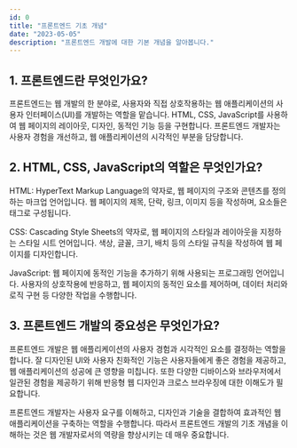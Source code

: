 ```yaml
---
id: 0
title: "프론트엔드 기초 개념"
date: "2023-05-05"
description: "프론트엔드 개발에 대한 기본 개념을 알아봅니다."
---
```


## 1. 프론트엔드란 무엇인가요?

프론트엔드는 웹 개발의 한 분야로, 사용자와 직접 상호작용하는 웹 애플리케이션의 사용자 인터페이스(UI)를 개발하는 역할을 맡습니다. HTML, CSS, JavaScript를 사용하여 웹 페이지의 레이아웃, 디자인, 동적인 기능 등을 구현합니다. 프론트엔드 개발자는 사용자 경험을 개선하고, 웹 애플리케이션의 시각적인 부분을 담당합니다.

## 2. HTML, CSS, JavaScript의 역할은 무엇인가요?

HTML: HyperText Markup Language의 약자로, 웹 페이지의 구조와 콘텐츠를 정의하는 마크업 언어입니다. 웹 페이지의 제목, 단락, 링크, 이미지 등을 작성하며, 요소들은 태그로 구성됩니다.

CSS: Cascading Style Sheets의 약자로, 웹 페이지의 스타일과 레이아웃을 지정하는 스타일 시트 언어입니다. 색상, 글꼴, 크기, 배치 등의 스타일 규칙을 작성하여 웹 페이지를 디자인합니다.

JavaScript: 웹 페이지에 동적인 기능을 추가하기 위해 사용되는 프로그래밍 언어입니다. 사용자의 상호작용에 반응하고, 웹 페이지의 동적인 요소를 제어하며, 데이터 처리와 로직 구현 등 다양한 작업을 수행합니다.

## 3. 프론트엔드 개발의 중요성은 무엇인가요?

프론트엔드 개발은 웹 애플리케이션의 사용자 경험과 시각적인 요소를 결정하는 역할을 합니다. 잘 디자인된 UI와 사용자 친화적인 기능은 사용자들에게 좋은 경험을 제공하고, 웹 애플리케이션의 성공에 큰 영향을 미칩니다. 또한 다양한 디바이스와 브라우저에서 일관된 경험을 제공하기 위해 반응형 웹 디자인과 크로스 브라우징에 대한 이해도가 필요합니다.

프론트엔드 개발자는 사용자 요구를 이해하고, 디자인과 기술을 결합하여 효과적인 웹 애플리케이션을 구축하는 역할을 수행합니다. 따라서 프론트엔드 개발의 기초 개념을 이해하는 것은 웹 개발자로서의 역량을 향상시키는 데 매우 중요합니다.
